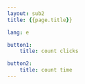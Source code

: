 ```yaml
---
layout: sub2
title: {{page.title}}

lang: e

button1:
    title: count clicks

button2:
    title: count time
---
```


